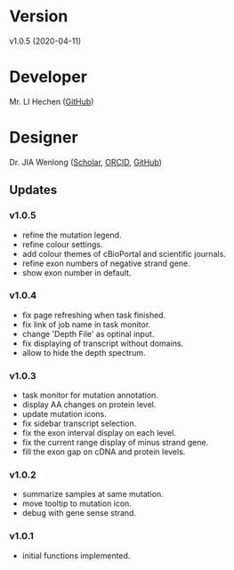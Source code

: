 # Version
v1.0.5 (2020-04-11)

# Developer
Mr. LI Hechen ([GitHub](https://github.com/lhc70000))

# Designer
Dr. JIA Wenlong ([Scholar](https://scholar.google.com.hk/citations?user=eupQCQEAAAAJ), [ORCID](https://orcid.org/0000-0002-7136-9919), [GitHub](https://github.com/Nobel-Justin))

## Updates

### v1.0.5
   - refine the mutation legend.
   - refine colour settings.
   - add colour themes of cBioPortal and scientific journals.
   - refine exon numbers of negative strand gene.
   - show exon number in default.

### v1.0.4
   - fix page refreshing when task finished.
   - fix link of job name in task monitor.
   - change 'Depth File' as optinal input.
   - fix displaying of transcript without domains.
   - allow to hide the depth spectrum.

### v1.0.3
   - task monitor for mutation annotation.
   - display AA changes on protein level.
   - update mutation icons.
   - fix sidebar transcript selection.
   - fix the exon interval display on each level.
   - fix the current range display of minus strand gene.
   - fill the exon gap on cDNA and protein levels.

### v1.0.2
   - summarize samples at same mutation.
   - move tooltip to mutation icon.
   - debug with gene sense strand.

### v1.0.1
   - initial functions implemented.
